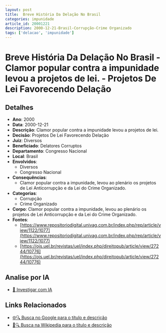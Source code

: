 ```yaml
---
layout: post
title:  Breve História Da Delação No Brasil
categories: impunidade
article_id: 20001221
description: 2000-12-21-Brasil-Corrupção-Crime Organizado
tags: ['delacao', 'impunidade']
---
```


# Breve História Da Delação No Brasil - Clamor popular contra a impunidade levou a projetos de lei. - Projetos De Lei Favorecendo Delação

## Detalhes
- **Ano**: 2000
- **Data**: 2000-12-21
- **Descrição**: Clamor popular contra a impunidade levou a projetos de lei.
- **Decisão**: Projetos De Lei Favorecendo Delação
- **Juiz**: Diversos
- **Beneficiado**: Delatores Corruptos
- **Departamento**: Congresso Nacional
- **Local**: Brasil
- **Envolvidos**:
  - Diversos
  - Congresso Nacional
- **Consequências**:
  - Clamor popular contra a impunidade, levou ao plenário os projetos de Lei Anticorrupção e da Lei do Crime Organizado.
- **Categorias**:
  - Corrupção
  - Crime Organizado
- **Corpo**: Clamor popular contra a impunidade, levou ao plenário os projetos de Lei Anticorrupção e da Lei do Crime Organizado.
- **Fontes**:
  - [https://www.repositoriodigital.univag.com.br/index.php/rep/article/view/1122/1077](https://www.repositoriodigital.univag.com.br/index.php/rep/article/view/1122/1077)
  - [https://ojs.uel.br/revistas/uel/index.php/direitopub/article/view/27244/10776](https://ojs.uel.br/revistas/uel/index.php/direitopub/article/view/27244/10776)

## Analise por IA
- [🤖 Investigar com IA](https://www.perplexity.ai/search?q=%22decis%C3%B5es%20judiciais%20Brasil%22%20Breve%20Hist%C3%B3ria%20Da%20Dela%C3%A7%C3%A3o%20No%20Brasil%20Clamor%20popular%20contra%20a%20impunidade%20levou%20a%20projetos%20de%20lei.%20Brasil%202000-12-21%20Diversos%20Delatores%20Corruptos)

## Links Relacionados
- [🌐🔍 Busca no Google para o título e descrição](https://www.google.com/search?q=%22decis%C3%B5es%20judiciais%20Brasil%22%20Breve%20Hist%C3%B3ria%20Da%20Dela%C3%A7%C3%A3o%20No%20Brasil%20Clamor%20popular%20contra%20a%20impunidade%20levou%20a%20projetos%20de%20lei.%20Brasil%202000-12-21%20Diversos%20Delatores%20Corruptos)
- [📖🔍 Busca na Wikipedia para o título e descrição](https://pt.wikipedia.org/w/index.php?search=%22decis%C3%B5es%20judiciais%20Brasil%22%20Breve%20Hist%C3%B3ria%20Da%20Dela%C3%A7%C3%A3o%20No%20Brasil%20Clamor%20popular%20contra%20a%20impunidade%20levou%20a%20projetos%20de%20lei.%20Brasil%202000-12-21%20Diversos%20Delatores%20Corruptos)

